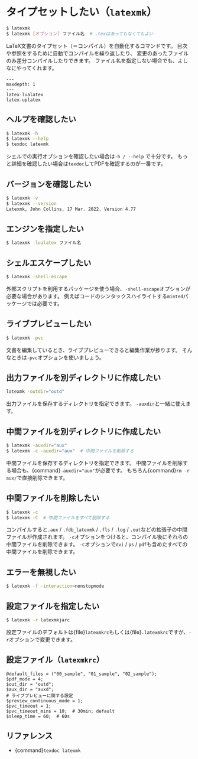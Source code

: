 # タイプセットしたい（``latexmk``）

```bash
$ latexmk
$ latexmk [オプション] ファイル名  # .texはあってもなくてもよい
```

LaTeX文書のタイプセット（＝コンパイル）を自動化するコマンドです。
目次や参照をするために自動でコンパイルを繰り返したり、
変更のあったファイルのみ差分コンパイルしたりできます。
ファイル名を指定しない場合でも、よしなにやってくれます。

```{toctree}
---
maxdepth: 1
---
latex-lualatex
latex-uplatex
```


## ヘルプを確認したい

```bash
$ latexmk -h
$ latexmk --help
$ texdoc latexmk
```

シェルでの実行オプションを確認したい場合は`-h / --help` で十分です。
もっと詳細を確認したい場合は``texdoc``してPDFを確認するのが一番です。

## バージョンを確認したい

```bash
$ latexmk -v
$ latexmk --version
Latexmk, John Collins, 17 Mar. 2022. Version 4.77
```

## エンジンを指定したい

```bash
$ latexmk -lualatex ファイル名
```

## シェルエスケープしたい

```bash
$ latexmk -shell-escape
```

外部スクリプトを利用するパッケージを使う場合、``-shell-escape``オプションが必要な場合があります。
例えばコードのシンタックスハイライトする``minted``パッケージでは必要です。

## ライブプレビューしたい

```bash
$ latexmk -pvc
```

文書を編集しているとき、ライブプレビューできると編集作業が捗ります。
そんなときは``-pvc``オプションを使いましょう。

## 出力ファイルを別ディレクトリに作成したい

```bash
latexmk -outdir="outd"
```

出力ファイルを保存するディレクトリを指定できます。
``-auxdir``と一緒に使えます。

## 中間ファイルを別ディレクトリに作成したい

```bash
$ latexmk -auxdir="aux"
$ latexmk -c -auxdir="aux"  # 中間ファイルを削除する
```

中間ファイルを保存するディレクトリを指定できます。
中間ファイルを削除する場合も、{command}`-auxdir="aux"`が必要です。
もちろん{command}`rm -r aux/`で直接削除できます。

## 中間ファイルを削除したい

```bash
$ latexmk -c
$ latexmk -C  # 中間ファイルをすべて削除する
```

コンパイルすると``.aux`` / ``.fdb_latexmk`` / ``.fls`` / ``.log`` / ``.out``などの拡張子の中間ファイルが作成されます。
`-c`オプションをつけると、コンパイル後にそれらの中間ファイルを削除できます。
`-C`オプションで``dvi`` / ``ps`` / ``pdf``も含めたすべての中間ファイルを削除できます。

## エラーを無視したい

```bash
$ latexmk -f -interaction=nonstopmode
```

## 設定ファイルを指定したい

```bash
$ latexmk -r latexmkjarc
```

設定ファイルのデフォルトは{file}`latexmkrc`もしくは{file}`.latexmkrc`ですが、``-r``オプションで変更できます。

## 設定ファイル（``latexmkrc``）

```text
@default_files = ("00_sample", "01_sample", "02_sample");
$pdf_mode = 4;
$out_dir = "outd";
$aux_dir = "auxd";
# ライブプレビューに関する設定
$preview_continuous_mode = 1;
$pvc_timeout = 1;
$pvc_timeout_mins = 10;  # 30min; default
$sleep_time = 60;  # 60s
```

## リファレンス

- {command}`texdoc latexmk`
